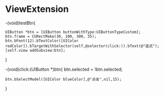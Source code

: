 # ViewExtension


-(void)testBtn{
    
    UIButton *btn = [UIButton buttonWithType:UIButtonTypeCustom];
    btn.frame = CGRectMake(30, 100, 300, 35);
    btn.bFont(12).bTextColor([UIColor redColor]).bTargetWithSelector(self,@selector(click:)).bText(@"连式");
    [self.view addSubview:btn];
    
}

-(void)click:(UIButton *)btn{
    btn.selected = !btn.selected;
    
    btn.bSelectModel([UIColor blueColor],@"点击",nil,15);
}
